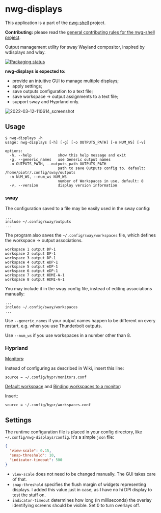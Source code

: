 # nwg-displays

This application is a part of the [nwg-shell](https://nwg-piotr.github.io/nwg-shell) project.

**Contributing:** please read the [general contributing rules for the nwg-shell project](https://nwg-piotr.github.io/nwg-shell/contribution).

Output management utility for sway Wayland compositor, inspired by wdisplays and wlay.

[![Packaging status](https://repology.org/badge/vertical-allrepos/nwg-displays.svg)](https://repology.org/project/nwg-displays/versions)

**nwg-displays is expected to:**

- provide an intuitive GUI to manage multiple displays;
- apply settings;
- save outputs configuration to a text file;
- save workspace -> output assignments to a text file;
- support sway and Hyprland only.

![2022-03-12-110614_screenshot](https://user-images.githubusercontent.com/20579136/158013748-5b27f742-0e6a-4d82-a5ac-06368b4df008.png)


## Usage

```text
$ nwg-displays -h
usage: nwg-displays [-h] [-g] [-o OUTPUTS_PATH] [-n NUM_WS] [-v]

options:
  -h, --help            show this help message and exit
  -g, --generic_names   use Generic output names
  -o OUTPUTS_PATH, --outputs_path OUTPUTS_PATH
                        path to save Outputs config to, default: /home/piotr/.config/sway/outputs
  -n NUM_WS, --num_ws NUM_WS
                        number of Workspaces in use, default: 8
  -v, --version         display version information
```

### sway

The configuration saved to a file may be easily used in the sway config:

```text
...
include ~/.config/sway/outputs
...
```

The program also saves the `~/.config/sway/workspaces` file, which defines the workspace -> output associations.

```text
workspace 1 output DP-1
workspace 2 output DP-1
workspace 3 output DP-1
workspace 4 output eDP-1
workspace 5 output eDP-1
workspace 6 output eDP-1
workspace 7 output HDMI-A-1
workspace 8 output HDMI-A-1
```

You may include it in the sway config file, instead of editing associations manually:

```text
...
include ~/.config/sway/workspaces
...
```

Use `--generic_names` if your output names happen to be different on every restart, e.g. when you use Thunderbolt outputs.

Use `--num_ws` if you use workspaces in a number other than 8.

### Hyprland

[Monitors](https://wiki.hyprland.org/Configuring/Monitors):

Instead of configuring as described in Wiki, insert this line:

```text
source = ~/.config/hypr/monitors.conf
```

[Default workspace](http://wiki.hyprland.org/Configuring/Monitors/#default-workspace) and [Binding workspaces to a monitor](https://wiki.hyprland.org/Configuring/Monitors/#binding-workspaces-to-a-monitor):

Insert:

```text
source = ~/.config/hypr/workspaces.conf
```

## Settings

The runtime configuration file is placed in your config directory, like `~/.config/nwg-displays/config`. 
It's a simple `json` file:

```json
{
  "view-scale": 0.15,
  "snap-threshold": 10,
  "indicator-timeout": 500
}
```

- `view-scale` does not need to be changed manually. The GUI takes care of that.
- `snap-threshold` specifies the flush margin of widgets representing displays. I added this value just in case, as I have no hi DPI display to test the stuff on.
- `indicator-timeout` determines how long (in milliseconds) the overlay identifying screens should be visible. Set 0 to turn overlays off.
